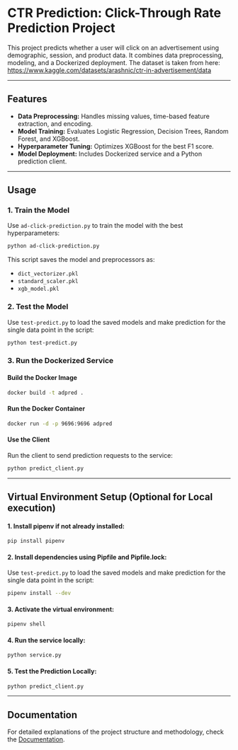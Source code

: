 
# CTR Prediction: Click-Through Rate Prediction Project

This project predicts whether a user will click on an advertisement using demographic, session, and product data. It combines data preprocessing, modeling, and a Dockerized deployment.
The dataset is taken from here: https://www.kaggle.com/datasets/arashnic/ctr-in-advertisement/data

---

## Features
- **Data Preprocessing:** Handles missing values, time-based feature extraction, and encoding.
- **Model Training:** Evaluates Logistic Regression, Decision Trees, Random Forest, and XGBoost.
- **Hyperparameter Tuning:** Optimizes XGBoost for the best F1 score.
- **Model Deployment:** Includes Dockerized service and a Python prediction client.

---

## Usage

### 1. Train the Model
Use `ad-click-prediction.py` to train the model with the best hyperparameters:
```bash
python ad-click-prediction.py
```
This script saves the model and preprocessors as:
- `dict_vectorizer.pkl`
- `standard_scaler.pkl`
- `xgb_model.pkl`

### 2. Test the Model
Use `test-predict.py` to load the saved models and make prediction for the single data point in the script:
```bash
python test-predict.py
```

### 3. Run the Dockerized Service

#### Build the Docker Image
```bash
docker build -t adpred .
```

#### Run the Docker Container
```bash
docker run -d -p 9696:9696 adpred
```

#### Use the Client
Run the client to send prediction requests to the service:
```bash
python predict_client.py
```
---
## Virtual Environment Setup (Optional for Local execution)

#### 1. Install pipenv if not already installed:
```bash
pip install pipenv
```

#### 2. Install dependencies using Pipfile and Pipfile.lock:
Use `test-predict.py` to load the saved models and make prediction for the single data point in the script:
```bash
pipenv install --dev
```

#### 3. Activate the virtual environment:
```bash
pipenv shell
```

#### 4. Run the service locally:
```bash
python service.py
```

#### 5.	Test the Prediction Locally:
```bash
python predict_client.py 
```

---
## Documentation
For detailed explanations of the project structure and methodology, check the [Documentation](Documentation/documentation.pdf).